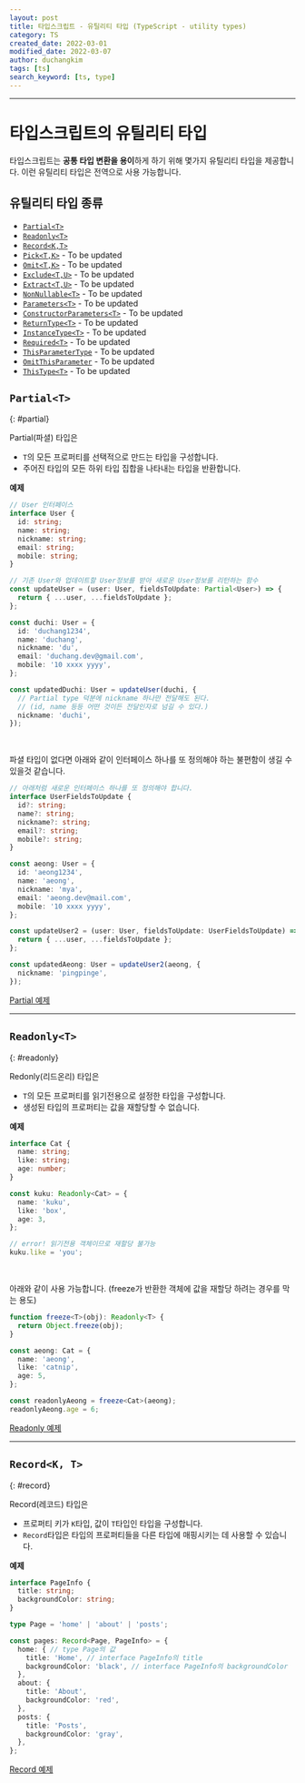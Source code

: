 ```yaml
---
layout: post
title: 타입스크립트 - 유틸리티 타입 (TypeScript - utility types)
category: TS
created_date: 2022-03-01
modified_date: 2022-03-07
author: duchangkim
tags: [ts]
search_keyword: [ts, type]
---
```

***

# 타입스크립트의 유틸리티 타입
타입스크립트는 **공통 타입 변환을 용이**하게 하기 위해 몇가지 유틸리티 타입을 제공합니다. 이런 유틸리티 타입은 전역으로 사용 가능합니다.

## 유틸리티 타입 종류
- [`Partial<T>`](#partial)
- [`Readonly<T>`](#readonly)
- [`Record<K,T>`](#record)
- [`Pick<T,K>`](#pick) - To be updated
- [`Omit<T,K>`](#omit) - To be updated
- [`Exclude<T,U>`](#exclude) - To be updated
- [`Extract<T,U>`](#extract) - To be updated
- [`NonNullable<T>`](#nonnullable) - To be updated
- [`Parameters<T>`](#parameters) - To be updated
- [`ConstructorParameters<T>`](#constructorparameters) - To be updated
- [`ReturnType<T>`](#returntype) - To be updated
- [`InstanceType<T>`](#instancetype) - To be updated
- [`Required<T>`](#required) - To be updated
- [`ThisParameterType`](#thisparametertype) - To be updated
- [`OmitThisParameter`](#omitthisparameter) - To be updated
- [`ThisType<T>`](#thistype) - To be updated

## `Partial<T>`
{: #partial}

Partial(파셜) 타입은
- `T`의 모든 프로퍼티를 선택적으로 만드는 타입을 구성합니다. 
- 주어진 타입의 모든 하위 타입 집합을 나타내는 타입을 반환합니다.

**예제**
```typescript
// User 인터페이스
interface User {
  id: string;
  name: string;
  nickname: string;
  email: string;
  mobile: string;
}

// 기존 User와 업데이트할 User정보를 받아 새로운 User정보를 리턴하는 함수
const updateUser = (user: User, fieldsToUpdate: Partial<User>) => {
  return { ...user, ...fieldsToUpdate };
};

const duchi: User = {
  id: 'duchang1234',
  name: 'duchang',
  nickname: 'du',
  email: 'duchang.dev@gmail.com',
  mobile: '10 xxxx yyyy',
};

const updatedDuchi: User = updateUser(duchi, {
  // Partial type 덕분에 nickname 하나만 전달해도 된다. 
  // (id, name 등등 어떤 것이든 전달인자로 넘길 수 있다.)
  nickname: 'duchi',
});
```
<br />

파셜 타입이 없다면 아래와 같이 인터페이스 하나를 또 정의해야 하는 불편함이 생길 수 있을것 같습니다.
```typescript
// 아래처럼 새로운 인터페이스 하나를 또 정의해야 합니다.
interface UserFieldsToUpdate {
  id?: string;
  name?: string;
  nickname?: string;
  email?: string;
  mobile?: string;
}

const aeong: User = {
  id: 'aeong1234',
  name: 'aeong',
  nickname: 'mya',
  email: 'aeong.dev@mail.com',
  mobile: '10 xxxx yyyy',
};

const updateUser2 = (user: User, fieldsToUpdate: UserFieldsToUpdate) => {
  return { ...user, ...fieldsToUpdate };
};

const updatedAeong: User = updateUser2(aeong, {
  nickname: 'pingpinge',
});
```

[Partial 예제](https://stackblitz.com/edit/typescript-mfz6zi?file=PartialType.ts)


***

## `Readonly<T>`
{: #readonly}

Redonly(리드온리) 타입은
- `T`의 모든 프로퍼티를 읽기전용으로 설정한 타입을 구성합니다.
- 생성된 타입의 프로퍼티는 값을 재할당할 수 없습니다.

**예제**
```typescript
interface Cat {
  name: string;
  like: string;
  age: number;
}

const kuku: Readonly<Cat> = {
  name: 'kuku',
  like: 'box',
  age: 3,
};

// error! 읽기전용 객체이므로 재할당 불가능
kuku.like = 'you';
```

<br />

아래와 같이 사용 가능합니다. (freeze가 반환한 객체에 값을 재할당 하려는 경우를 막는 용도)
```typescript
function freeze<T>(obj): Readonly<T> {
  return Object.freeze(obj);
}

const aeong: Cat = {
  name: 'aeong',
  like: 'catnip',
  age: 5,
};

const readonlyAeong = freeze<Cat>(aeong);
readonlyAeong.age = 6;
```

[Readonly 예제](https://stackblitz.com/edit/typescript-mfz6zi?file=Readonly.ts)

***

## `Record<K, T>`
{: #record}

Record(레코드) 타입은
- 프로퍼티 키가 `K`타입, 값이 `T`타입인 타입을 구성합니다.
- `Record`타입은 타입의 프로퍼티들을 다른 타입에 매핑시키는 데 사용할 수 있습니다.

**예제**
```typescript
interface PageInfo {
  title: string;
  backgroundColor: string;
}

type Page = 'home' | 'about' | 'posts';

const pages: Record<Page, PageInfo> = {
  home: { // type Page의 값
    title: 'Home', // interface PageInfo의 title
    backgroundColor: 'black', // interface PageInfo의 backgroundColor
  },
  about: {
    title: 'About',
    backgroundColor: 'red',
  },
  posts: {
    title: 'Posts',
    backgroundColor: 'gray',
  },
};
```

[Record 예제](https://stackblitz.com/edit/typescript-mfz6zi?file=Record.ts)